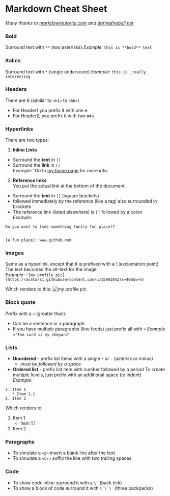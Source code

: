 # Markdown Cheat Sheet

_Many thanks to [markdowntutorial.com](www.markdowntutorial.com) and [daringfireball.net](daringfireball.net/projects/markdown/)_

### Bold
Surround text with `**` \(two asterisks)
_Example:_ `this is **bold** text`

### Italics
Surround text with `*` \(single underscore)
_Example:_ `this is _really_ interesting`

### Headers 
There are 6 \(similar to `<h1>` to `<h6>`)
- For Header1 you prefix it with one `#`.
- For Header2, you prefix it with two `##`s.

### Hyperlinks  
There are two types:  

1. **Inline Links**  
  - Surround the **text** in `[]`
  - Surround the **link** in `()`  
 _Example:_  'Go to [my home page](dickdonohue.com) for more info.`

2. **Reference links**    
You put the actual link at the bottom of the document.
  * Surround the **text** in `[]` \(square brackets)
  * followed immediately by the reference \(like a tag\) also surrounded in brackets
  * The reference link \(listed elsewhere) is `[]` followed by a colon  
 _Example:_  
```
Do you want to [see something fun][a fun place]?  
  :
  :
[a fun place]: www.github.com
```


### Images  
Same as a hyperlink, except that it is prefixed with a \! \(exclamation point)
The text becomes the alt-text for the image.  
_Example:_ `![my profile pic](https://avatars1.githubusercontent.com/u/15901042?s=400&v=4)`

Which renders to this: 
![my profile pic](https://avatars1.githubusercontent.com/u/15901042?s=400&v=4)

### Block quote  
Prefix with a `>` \(greater than).  
* Can be a sentence or a paragraph
* If you have multiple paragraphs (line feeds) just prefix all with `>`
_Example_    
`>"The Lord is my shepard"`

### Lists  
* **Unordered** - prefix list items with a single `*`  or `-` \(asterisk or minus)  
  * _must be followed by a space_
* **Ordered list** - prefix list item with number followed by a period
To create multiple levels, just prefix with an additional space \(to indent)  
_Example:_ 
```
1. Item 1
   * Item 1.1
2. Item 2 
```
Which renders to:  
1. Item 1
   * Item 1.1
2. Item 2 
 

### Paragraphs  
* To simulate a `<p>` insert a blank line after the text
* To simulate a `<br>` suffix the line with two trailing spaces

### Code  
* To show code inline surround it with a  ``` \` ``` (back tick)
* To show a block of code surround it with ``` \`\`\` ``` (three backpacks)
